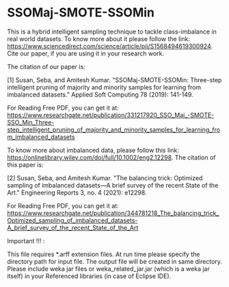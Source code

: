 # SSOMaj-SMOTE-SSOMin
This is a hybrid intelligent sampling technique to tackle class-imbalance in real world datasets. To know more about it please follow the link: https://www.sciencedirect.com/science/article/pii/S1568494619300924. Cite our paper, if you are using it in your research work. 

The citation of our paper is: 

[1] Susan, Seba, and Amitesh Kumar. "SSOMaj-SMOTE-SSOMin: Three-step intelligent pruning of majority and minority samples for learning from imbalanced datasets." Applied Soft Computing 78 (2019): 141-149. 

For Reading Free PDF, you can get it at: https://www.researchgate.net/publication/331217920_SSO_Maj_-SMOTE-SSO_Min_Three-step_intelligent_pruning_of_majority_and_minority_samples_for_learning_from_imbalanced_datasets

To know more about imbalanced data, please follow this link: https://onlinelibrary.wiley.com/doi/full/10.1002/eng2.12298. The citation of this paper is:

[2] Susan, Seba, and Amitesh Kumar. "The balancing trick: Optimized sampling of imbalanced datasets—A brief survey of the recent State of the Art." Engineering Reports 3, no. 4 (2021): e12298.

For Reading Free PDF, you can get it at: https://www.researchgate.net/publication/344781218_The_balancing_trick_Optimized_sampling_of_imbalanced_datasets-A_brief_survey_of_the_recent_State_of_the_Art



Important !!! :

This file requires *.arff extension files. At run time please specify the directory path for input file. The output file will be created in same directory. Please include weka jar files or weka_related_jar.jar (which is a weka jar itself) in your Referenced libraries (in case of Eclipse IDE). 


